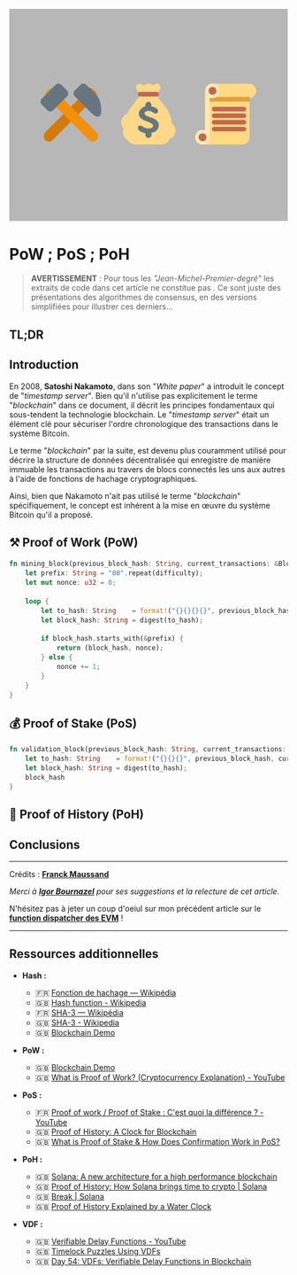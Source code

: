 ![](assets/pow_pos_poh.png)


# PoW ; PoS ; PoH

> **AVERTISSEMENT** : Pour tous les *"Jean-Michel-Premier-degré"* les extraits de code dans cet article ne constitue pas .  Ce sont juste des présentations des algorithmes de consensus, en des versions simplifiées pour illustrer ces derniers...


## TL;DR


## Introduction

En 2008, **Satoshi Nakamoto**, dans son "*White paper*" a introduit le concept de "*timestamp server*". Bien qu'il n'utilise pas explicitement le terme "*blockchain*" dans ce document, il décrit les principes fondamentaux qui sous-tendent la technologie blockchain. Le "*timestamp server*" était un élément clé pour sécuriser l'ordre chronologique des transactions dans le système Bitcoin.

Le terme "*blockchain*" par la suite, est devenu plus couramment utilisé pour décrire la structure de données décentralisée qui enregistre de manière immuable les transactions au travers de blocs connectés les uns aux autres à l'aide de fonctions de hachage cryptographiques.

Ainsi, bien que Nakamoto n'ait pas utilisé le terme "*blockchain*" spécifiquement, le concept est inhérent à la mise en œuvre du système Bitcoin qu'il a proposé.


## ⚒️ Proof of Work (PoW)


```rust
fn mining_block(previous_block_hash: String, current_transactions: &Block, difficulty: usize) -> (String, u32) {
	let prefix: String = "00".repeat(difficulty);
	let mut nonce: u32 = 0;

	loop {
		let to_hash: String    = format!("{}{}{}{}", previous_block_hash, current_transactions.index, current_transactions.data, nonce);
		let block_hash: String = digest(to_hash);
		
		if block_hash.starts_with(&prefix) {
			return (block_hash, nonce);
		} else {
			nonce += 1;
		}
	}
}
```

## 💰 Proof of Stake (PoS)


```rust
fn validation_block(previous_block_hash: String, current_transactions: &Block) -> String {
	let to_hash: String    = format!("{}{}{}", previous_block_hash, current_transactions.index, current_transactions.data);
	let block_hash: String = digest(to_hash);
	block_hash
}
```


## 📜 Proof of History (PoH)


## Conclusions


--------

Crédits : **[Franck Maussand](mailto:franck@maussand.net)**

*Merci à [**Igor Bournazel**](https://github.com/ibourn) pour ses suggestions et la relecture de cet article.*

N'hésitez pas à jeter un coup d'oeiul sur mon précédent article sur le [**function dispatcher des EVM**](https://medium.com/@franck.maussand/optimisation-sur-ethereum-faites-la-diff%C3%A9rence-avec-les-noms-de-fonctions-ba4692c9e39f) !

--------


## Ressources additionnelles

- **Hash :**
  - 🇫🇷 [Fonction de hachage — Wikipédia](https://fr.wikipedia.org/wiki/Fonction_de_hachage)
  - 🇬🇧 [Hash function - Wikipedia](https://en.wikipedia.org/wiki/Hash_function)
  - 🇫🇷 [SHA-3 — Wikipédia](https://fr.wikipedia.org/wiki/SHA-3)
  - 🇬🇧 [SHA-3 - Wikipedia](https://en.wikipedia.org/wiki/SHA-3)
  - 🇬🇧 [Blockchain Demo](https://andersbrownworth.com/blockchain/hash)

- **PoW :**
  - 🇬🇧 [Blockchain Demo](https://andersbrownworth.com/blockchain/blockchain)
  - 🇬🇧 [What is Proof of Work? (Cryptocurrency Explanation) - YouTube](https://www.youtube.com/watch?v=XLcWy1uV8YM)

- **PoS :**
  - 🇫🇷 [Proof of work / Proof of Stake : C'est quoi la différence ? - YouTube](https://www.youtube.com/watch?v=dEGcAXeQsns)
  - 🇬🇧 [Proof of History: A Clock for Blockchain](https://medium.com/solana-labs/proof-of-history-a-clock-for-blockchain-cf47a61a9274)
  - 🇬🇧 [What is Proof of Stake & How Does Confirmation Work in PoS?](https://coindcx.com/blog/crypto-basics/what-is-proof-of-stake-pos/)

- **PoH :**
  - 🇬🇧 [Solana: A new architecture for a high performance blockchain](https://solana.com/solana-whitepaper.pdf)
  - 🇬🇧 [Proof of History: How Solana brings time to crypto | Solana](https://solana.com/news/proof-of-history)
  - 🇬🇧 [Break | Solana](https://break.solana.com/)
  - 🇬🇧 [Proof of History Explained by a Water Clock](https://medium.com/solana-labs/proof-of-history-explained-by-a-water-clock-e682183417b8)

- **VDF :**
  - 🇬🇧 [Verifiable Delay Functions - YouTube](https://www.youtube.com/watch?v=_-feyaZZjEw)
  - 🇬🇧 [Timelock Puzzles Using VDFs](https://medium.com/mistywest/timelock-puzzles-using-vdfs-b5636503950d)
  - 🇬🇧 [Day 54: VDFs: Verifiable Delay Functions in Blockchain](https://gsoares-block.medium.com/day-54-vdfs-verifiable-delay-functions-in-blockchain-addb3d89a72b)


